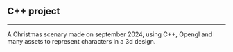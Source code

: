 ## C++ project
---

A Christmas scenary made on september 2024, using C++, Opengl and many assets to represent characters in a 3d design.
